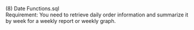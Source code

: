 (8) Date Functions.sql<br />
Requirement: You need to retrieve daily order information and summarize it by week for a weekly report or weekly graph.
